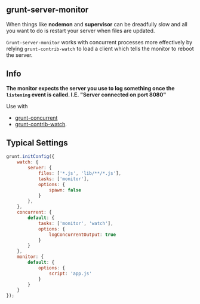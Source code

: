 grunt-server-monitor
--------------------
When things like **nodemon** and **supervisor** can be dreadfully slow and all you want to do is restart your server when files are updated.

`Grunt-server-monitor` works with concurrent processes more effectively by relying `grunt-contrib-watch` to load a client which tells the monitor to reboot the server.

Info
----
**The monitor expects the server you use to log something once the `listening` event is called. I.E. "Server connected on port 8080"**

Use with 
- [grunt-concurrent](https://www.npmjs.com/package/grunt-concurrent) 
- [grunt-contrib-watch](https://www.npmjs.com/package/grunt-contrib-watch).


Typical Settings
----------------

```javascript
grunt.initConfig({
    watch: {
        server: {
            files: ['*.js', 'lib/**/*.js'],
            tasks: ['monitor'],
            options: {
                spawn: false
            }
        },
    },
    concurrent: {
        default: {
            tasks: ['monitor', 'watch'],
            options: {
                logConcurrentOutput: true
            }
        }
    },
    monitor: {
        default: {
            options: {
                script: 'app.js'
            }
        }
    }
});
```

